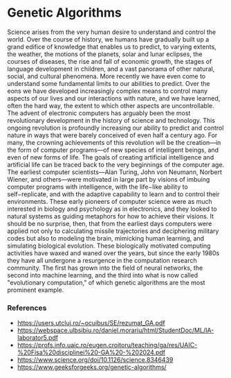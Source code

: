 # Genetic Algorithms

Science arises from the very human desire to understand and control the world. Over the course of history, we
humans have gradually built up a grand edifice of knowledge that enables us to predict, to varying extents, the
weather, the motions of the planets, solar and lunar eclipses, the courses of diseases, the rise and fall of
economic growth, the stages of language development in children, and a vast panorama of other natural,
social, and cultural phenomena. More recently we have even come to understand some fundamental limits to
our abilities to predict. Over the eons we have developed increasingly complex means to control many aspects
of our lives and our interactions with nature, and we have learned, often the hard way, the extent to which
other aspects are uncontrollable.
The advent of electronic computers has arguably been the most revolutionary development in the history of
science and technology. This ongoing revolution is profoundly increasing our ability to predict and control
nature in ways that were barely conceived of even half a century ago. For many, the crowning achievements
of this revolution will be the creation—in the form of computer programs—of new species of intelligent
beings, and even of new forms of life.
The goals of creating artificial intelligence and artificial life can be traced back to the very beginnings of the
computer age. The earliest computer scientists—Alan Turing, John von Neumann, Norbert Wiener, and
others—were motivated in large part by visions of imbuing computer programs with intelligence, with the
life−like ability to self−replicate, and with the adaptive capability to learn and to control their environments.
These early pioneers of computer science were as much interested in biology and psychology as in
electronics, and they looked to natural systems as guiding metaphors for how to achieve their visions. It
should be no surprise, then, that from the earliest days computers were applied not only to calculating missile
trajectories and deciphering military codes but also to modeling the brain, mimicking human learning, and
simulating biological evolution. These biologically motivated computing activities have waxed and waned
over the years, but since the early 1980s they have all undergone a resurgence in the computation research
community. The first has grown into the field of neural networks, the second into machine learning, and the
third into what is now called "evolutionary computation," of which genetic algorithms are the most prominent
example.

### References
- https://users.utcluj.ro/~ocuibus/SE/rezumat_GA.pdf
- https://webspace.ulbsibiu.ro/daniel.morariu/html/StudentDoc/ML/IA-laborator5.pdf
- https://profs.info.uaic.ro/eugen.croitoru/teaching/ga/res/UAIC-%20Fisa%20disciplinei%20-GA%20-%202024.pdf
- https://www.science.org/doi/10.1126/science.8346439
- https://www.geeksforgeeks.org/genetic-algorithms/

